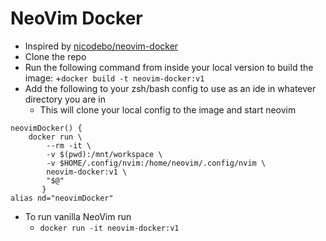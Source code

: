 # NeoVim Docker

- Inspired by [nicodebo/neovim-docker](https://github.com/nicodebo/neovim-docker/tree/master)
- Clone the repo
- Run the following command from inside your local version to build the image:
    +`docker build -t neovim-docker:v1`
- Add the following to your zsh/bash config to use as an ide in whatever directory you are in
    + This will clone your local config to the image and start neovim
```
neovimDocker() {
    docker run \
        --rm -it \
        -v $(pwd):/mnt/workspace \
        -v $HOME/.config/nvim:/home/neovim/.config/nvim \
        neovim-docker:v1 \
        "$@"
       }
alias nd="neovimDocker"
```
- To run vanilla NeoVim run
    + `docker run -it neovim-docker:v1`
